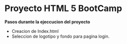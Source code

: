 # Proyecto HTML 5 BootCamp

**Pasos durante la ejeccucion del proyecto**

- Creacion de Index.html
- Seleccion de logotipo y fondo para pagina login.